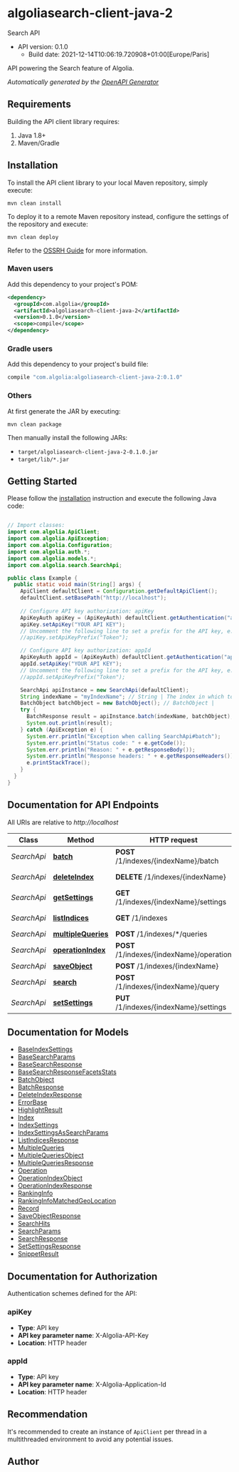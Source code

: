 # algoliasearch-client-java-2

Search API
- API version: 0.1.0
  - Build date: 2021-12-14T10:06:19.720908+01:00[Europe/Paris]

API powering the Search feature of Algolia.


*Automatically generated by the [OpenAPI Generator](https://openapi-generator.tech)*


## Requirements

Building the API client library requires:
1. Java 1.8+
2. Maven/Gradle

## Installation

To install the API client library to your local Maven repository, simply execute:

```shell
mvn clean install
```

To deploy it to a remote Maven repository instead, configure the settings of the repository and execute:

```shell
mvn clean deploy
```

Refer to the [OSSRH Guide](http://central.sonatype.org/pages/ossrh-guide.html) for more information.

### Maven users

Add this dependency to your project's POM:

```xml
<dependency>
  <groupId>com.algolia</groupId>
  <artifactId>algoliasearch-client-java-2</artifactId>
  <version>0.1.0</version>
  <scope>compile</scope>
</dependency>
```

### Gradle users

Add this dependency to your project's build file:

```groovy
compile "com.algolia:algoliasearch-client-java-2:0.1.0"
```

### Others

At first generate the JAR by executing:

```shell
mvn clean package
```

Then manually install the following JARs:

* `target/algoliasearch-client-java-2-0.1.0.jar`
* `target/lib/*.jar`

## Getting Started

Please follow the [installation](#installation) instruction and execute the following Java code:

```java

// Import classes:
import com.algolia.ApiClient;
import com.algolia.ApiException;
import com.algolia.Configuration;
import com.algolia.auth.*;
import com.algolia.models.*;
import com.algolia.search.SearchApi;

public class Example {
  public static void main(String[] args) {
    ApiClient defaultClient = Configuration.getDefaultApiClient();
    defaultClient.setBasePath("http://localhost");
    
    // Configure API key authorization: apiKey
    ApiKeyAuth apiKey = (ApiKeyAuth) defaultClient.getAuthentication("apiKey");
    apiKey.setApiKey("YOUR API KEY");
    // Uncomment the following line to set a prefix for the API key, e.g. "Token" (defaults to null)
    //apiKey.setApiKeyPrefix("Token");

    // Configure API key authorization: appId
    ApiKeyAuth appId = (ApiKeyAuth) defaultClient.getAuthentication("appId");
    appId.setApiKey("YOUR API KEY");
    // Uncomment the following line to set a prefix for the API key, e.g. "Token" (defaults to null)
    //appId.setApiKeyPrefix("Token");

    SearchApi apiInstance = new SearchApi(defaultClient);
    String indexName = "myIndexName"; // String | The index in which to perform the request.
    BatchObject batchObject = new BatchObject(); // BatchObject | 
    try {
      BatchResponse result = apiInstance.batch(indexName, batchObject);
      System.out.println(result);
    } catch (ApiException e) {
      System.err.println("Exception when calling SearchApi#batch");
      System.err.println("Status code: " + e.getCode());
      System.err.println("Reason: " + e.getResponseBody());
      System.err.println("Response headers: " + e.getResponseHeaders());
      e.printStackTrace();
    }
  }
}

```

## Documentation for API Endpoints

All URIs are relative to *http://localhost*

Class | Method | HTTP request | Description
------------ | ------------- | ------------- | -------------
*SearchApi* | [**batch**](docs/SearchApi.md#batch) | **POST** /1/indexes/{indexName}/batch | 
*SearchApi* | [**deleteIndex**](docs/SearchApi.md#deleteIndex) | **DELETE** /1/indexes/{indexName} | Delete index.
*SearchApi* | [**getSettings**](docs/SearchApi.md#getSettings) | **GET** /1/indexes/{indexName}/settings | 
*SearchApi* | [**listIndices**](docs/SearchApi.md#listIndices) | **GET** /1/indexes | List existing indexes.
*SearchApi* | [**multipleQueries**](docs/SearchApi.md#multipleQueries) | **POST** /1/indexes/*/queries | 
*SearchApi* | [**operationIndex**](docs/SearchApi.md#operationIndex) | **POST** /1/indexes/{indexName}/operation | Copy/move index.
*SearchApi* | [**saveObject**](docs/SearchApi.md#saveObject) | **POST** /1/indexes/{indexName} | 
*SearchApi* | [**search**](docs/SearchApi.md#search) | **POST** /1/indexes/{indexName}/query | 
*SearchApi* | [**setSettings**](docs/SearchApi.md#setSettings) | **PUT** /1/indexes/{indexName}/settings | 


## Documentation for Models

 - [BaseIndexSettings](docs/BaseIndexSettings.md)
 - [BaseSearchParams](docs/BaseSearchParams.md)
 - [BaseSearchResponse](docs/BaseSearchResponse.md)
 - [BaseSearchResponseFacetsStats](docs/BaseSearchResponseFacetsStats.md)
 - [BatchObject](docs/BatchObject.md)
 - [BatchResponse](docs/BatchResponse.md)
 - [DeleteIndexResponse](docs/DeleteIndexResponse.md)
 - [ErrorBase](docs/ErrorBase.md)
 - [HighlightResult](docs/HighlightResult.md)
 - [Index](docs/Index.md)
 - [IndexSettings](docs/IndexSettings.md)
 - [IndexSettingsAsSearchParams](docs/IndexSettingsAsSearchParams.md)
 - [ListIndicesResponse](docs/ListIndicesResponse.md)
 - [MultipleQueries](docs/MultipleQueries.md)
 - [MultipleQueriesObject](docs/MultipleQueriesObject.md)
 - [MultipleQueriesResponse](docs/MultipleQueriesResponse.md)
 - [Operation](docs/Operation.md)
 - [OperationIndexObject](docs/OperationIndexObject.md)
 - [OperationIndexResponse](docs/OperationIndexResponse.md)
 - [RankingInfo](docs/RankingInfo.md)
 - [RankingInfoMatchedGeoLocation](docs/RankingInfoMatchedGeoLocation.md)
 - [Record](docs/Record.md)
 - [SaveObjectResponse](docs/SaveObjectResponse.md)
 - [SearchHits](docs/SearchHits.md)
 - [SearchParams](docs/SearchParams.md)
 - [SearchResponse](docs/SearchResponse.md)
 - [SetSettingsResponse](docs/SetSettingsResponse.md)
 - [SnippetResult](docs/SnippetResult.md)


## Documentation for Authorization

Authentication schemes defined for the API:
### apiKey

- **Type**: API key
- **API key parameter name**: X-Algolia-API-Key
- **Location**: HTTP header

### appId

- **Type**: API key
- **API key parameter name**: X-Algolia-Application-Id
- **Location**: HTTP header


## Recommendation

It's recommended to create an instance of `ApiClient` per thread in a multithreaded environment to avoid any potential issues.

## Author



